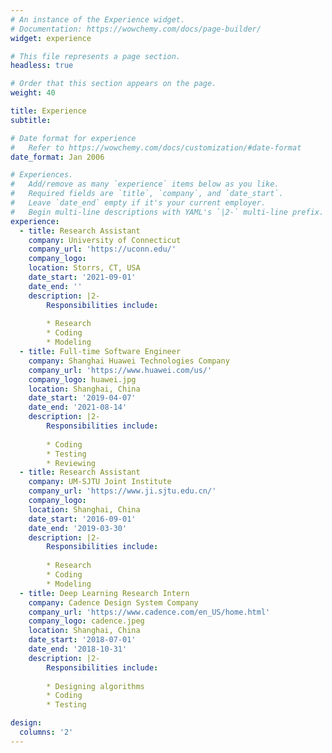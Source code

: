 ```yaml
---
# An instance of the Experience widget.
# Documentation: https://wowchemy.com/docs/page-builder/
widget: experience

# This file represents a page section.
headless: true

# Order that this section appears on the page.
weight: 40

title: Experience
subtitle:

# Date format for experience
#   Refer to https://wowchemy.com/docs/customization/#date-format
date_format: Jan 2006

# Experiences.
#   Add/remove as many `experience` items below as you like.
#   Required fields are `title`, `company`, and `date_start`.
#   Leave `date_end` empty if it's your current employer.
#   Begin multi-line descriptions with YAML's `|2-` multi-line prefix.
experience:
  - title: Research Assistant
    company: University of Connecticut
    company_url: 'https://uconn.edu/'
    company_logo: 
    location: Storrs, CT, USA
    date_start: '2021-09-01'
    date_end: ''
    description: |2-
        Responsibilities include:
        
        * Research
        * Coding
        * Modeling
  - title: Full-time Software Engineer
    company: Shanghai Huawei Technologies Company
    company_url: 'https://www.huawei.com/us/'
    company_logo: huawei.jpg
    location: Shanghai, China
    date_start: '2019-04-07'
    date_end: '2021-08-14'
    description: |2-
        Responsibilities include:
        
        * Coding
        * Testing
        * Reviewing
  - title: Research Assistant
    company: UM-SJTU Joint Institute
    company_url: 'https://www.ji.sjtu.edu.cn/'
    company_logo: 
    location: Shanghai, China
    date_start: '2016-09-01'
    date_end: '2019-03-30'
    description: |2-
        Responsibilities include:
        
        * Research
        * Coding
        * Modeling
  - title: Deep Learning Research Intern
    company: Cadence Design System Company
    company_url: 'https://www.cadence.com/en_US/home.html'
    company_logo: cadence.jpeg
    location: Shanghai, China
    date_start: '2018-07-01'
    date_end: '2018-10-31'
    description: |2-
        Responsibilities include:
        
        * Designing algorithms
        * Coding
        * Testing

design:
  columns: '2'
---
```

